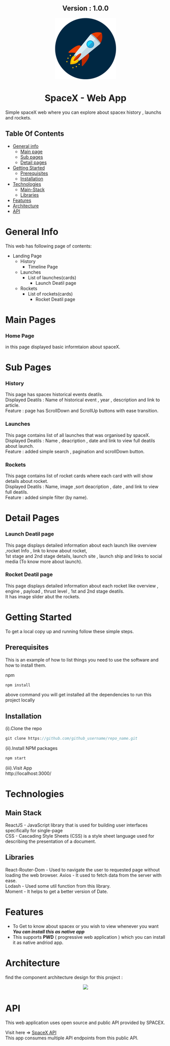 <div align='center'>
  <h2>Version : 1.0.0</h2>
</div>

<div align='center'>
  <img src='./public/logo192.png' />
</div>

<h1 align='center'>SpaceX - Web App </h1>

Simple spaceX web where you can explore about spacex history , launchs and rockets.

## Table Of Contents

- [General info](#general-info)
  - [Main page](#main-page)
  - [Sub pages](#sub-pages)
  - [Detail pages](#detail-pages)
- [Getting Started](#getting-started)
  - [Prerequisites](#prerequisites)
  - [Installation](#installation)
- [Technologies](#technologies)
  - [Main-Stack](#main-stack)
  - [Libraries](#libraries)
- [Features](#features)
- [Architecture](#architecture) 
- [API](#api)

# General Info

This web has following page of contents:

- Landing Page
  - History
    - Timeline Page
  - Launches
    - List of launches(cards)
      - Launch Deatil page
  - Rockets
    - List of rockets(cards)
      - Rocket Deatil page

# Main Pages <a name='main-page'></a>

### Home Page

in this page displayed basic informtaion about spaceX.

# Sub Pages <a name='sub-pages'></a>

### History

This page has spacex historical events deatils. <br />
Displayed Deatils : Name of historical event , year , description and link to article.<br />
Feature : page has ScrollDown and ScrollUp buttons with ease transition.

### Launches

This page contains list of all launches that was organised by spaceX. <br />
Displayed Deatils : Name , deacription , date and link to view full deatils about launch.<br />
Feature : added simple search , pagination and scrollDown button.<br />

### Rockets

This page contains list of rocket cards where each card with will show details about rocket.<br />
Displayed Deatils : Name, image ,sort deacription , date , and link to view full deatils.<br />
Feature : added simple filter (by name).

# Detail Pages <a name='detail-pages'></a>

### Launch Deatil page

This page displays detailed information about each launch like overview ,rocket Info , link to know about rocket,<br />
1st stage and 2nd stage details, launch site , launch ship and links to social media (To know more about launch).

### Rocket Deatil page

This page displays detailed information about each rocket like overview , engine , payload , thrust level , 1st and 2nd stage deatils.<br />
It has image slider abut the rockets.

# Getting Started <a name="getting-started"></a>

To get a local copy up and running follow these simple steps.

## Prerequisites <a name="prerequisites"></a>

This is an example of how to list things you need to use the software and how to install them.

npm

```javascript
npm install
```

above command you will get installed all the dependencies to run this project locally

## Installation <a name="installation"></a>

(i).Clone the repo

```javascript
git clone https://github.com/github_username/repo_name.git
```

(ii).Install NPM packages

```javascript
npm start
```

(iii).Visit App <br />
http://localhost:3000/

# Technologies <a name="technologies"></a>

## Main Stack <br /> <a name='main-stack'></a>

ReactJS - JavaScript library that is used for building user interfaces specifically for single-page <br />
CSS - Cascading Style Sheets (CSS) is a style sheet language used for describing the presentation of a document. <br />

## Libraries <br /> <a name='libraries'></a>

React-Router-Dom - Used to navigate the user to requested page without loading the web browser. 
Axios - It used to fetch data from the server with ease.<br />
Lodash - Used some util function from this library.<br />
Moment - It helps to get a better version of Date.<br />

# Features <a name='features'></a>

- To Get to know about spacex or you wish to view whenever you want **_You can install this as native app_**
- This supports **PWD** ( progressive web application ) which you can install it as native andriod app.


# Architecture <a name='architecture '></a>

find the component architecture design for this project :
<div align='center'>
  <img src='.SpaceX.png' />
</div>

# API <a name='api'></a>

This web application uses open source and public API provided by SPACEX.

Visit here => [SpaceX API](https://docs.spacexdata.com/) <br />
This app consumes multiple API endpoints from this public API.
